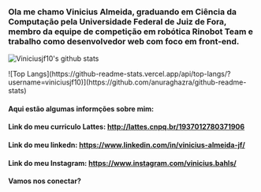 ### Ola me chamo Vinicius Almeida, graduando em Ciência da Computação pela Universidade Federal de Juiz de Fora, membro da equipe de competição em robótica Rinobot Team e trabalho como desenvolvedor web com foco em front-end.

![Viniciusjf10's github stats](https://github-readme-stats.vercel.app/api?username=viniciusjf10&show_icons=true&theme=prussian&count_private=true&include_all_commits=true)
<p>
![Top Langs](https://github-readme-stats.vercel.app/api/top-langs/?username=viniciusjf10)](https://github.com/anuraghazra/github-readme-stats)
<p>

#### Aqui estão algumas informções sobre mim:

#### Link do meu curriculo Lattes: http://lattes.cnpq.br/1937012780371906
#### Link do meu linkedn: https://www.linkedin.com/in/vinicius-almeida-jf/
#### Link do meu Instagram: https://www.instagram.com/vinicius.bahls/
#### Vamos nos conectar?

